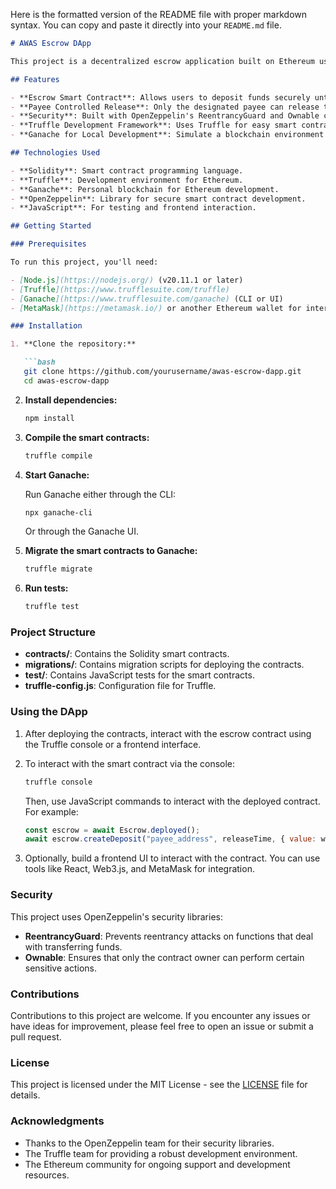 Here is the formatted version of the README file with proper markdown syntax. You can copy and paste it directly into your `README.md` file.

```markdown
# AWAS Escrow DApp

This project is a decentralized escrow application built on Ethereum using Solidity smart contracts. It allows users to securely deposit funds, which are held in escrow until a predefined release date. The application uses the Truffle framework for development and testing, and integrates OpenZeppelin contracts for security.

## Features

- **Escrow Smart Contract**: Allows users to deposit funds securely until a specified release time.
- **Payee Controlled Release**: Only the designated payee can release the funds after the specified time has passed.
- **Security**: Built with OpenZeppelin's ReentrancyGuard and Ownable contracts to ensure secure and owner-managed funds.
- **Truffle Development Framework**: Uses Truffle for easy smart contract development, testing, and deployment.
- **Ganache for Local Development**: Simulate a blockchain environment locally using Ganache.

## Technologies Used

- **Solidity**: Smart contract programming language.
- **Truffle**: Development environment for Ethereum.
- **Ganache**: Personal blockchain for Ethereum development.
- **OpenZeppelin**: Library for secure smart contract development.
- **JavaScript**: For testing and frontend interaction.

## Getting Started

### Prerequisites

To run this project, you'll need:

- [Node.js](https://nodejs.org/) (v20.11.1 or later)
- [Truffle](https://www.trufflesuite.com/truffle)
- [Ganache](https://www.trufflesuite.com/ganache) (CLI or UI)
- [MetaMask](https://metamask.io/) or another Ethereum wallet for interacting with the DApp

### Installation

1. **Clone the repository:**

   ```bash
   git clone https://github.com/yourusername/awas-escrow-dapp.git
   cd awas-escrow-dapp
   ```

2. **Install dependencies:**

   ```bash
   npm install
   ```

3. **Compile the smart contracts:**

   ```bash
   truffle compile
   ```

4. **Start Ganache:**

   Run Ganache either through the CLI:

   ```bash
   npx ganache-cli
   ```

   Or through the Ganache UI.

5. **Migrate the smart contracts to Ganache:**

   ```bash
   truffle migrate
   ```

6. **Run tests:**

   ```bash
   truffle test
   ```

### Project Structure

- **contracts/**: Contains the Solidity smart contracts.
- **migrations/**: Contains migration scripts for deploying the contracts.
- **test/**: Contains JavaScript tests for the smart contracts.
- **truffle-config.js**: Configuration file for Truffle.

### Using the DApp

1. After deploying the contracts, interact with the escrow contract using the Truffle console or a frontend interface.
2. To interact with the smart contract via the console:

   ```bash
   truffle console
   ```

   Then, use JavaScript commands to interact with the deployed contract. For example:

   ```javascript
   const escrow = await Escrow.deployed();
   await escrow.createDeposit("payee_address", releaseTime, { value: web3.utils.toWei("1", "ether"), from: "payer_address" });
   ```

3. Optionally, build a frontend UI to interact with the contract. You can use tools like React, Web3.js, and MetaMask for integration.

### Security

This project uses OpenZeppelin's security libraries:

- **ReentrancyGuard**: Prevents reentrancy attacks on functions that deal with transferring funds.
- **Ownable**: Ensures that only the contract owner can perform certain sensitive actions.

### Contributions

Contributions to this project are welcome. If you encounter any issues or have ideas for improvement, please feel free to open an issue or submit a pull request.

### License

This project is licensed under the MIT License - see the [LICENSE](LICENSE) file for details.

### Acknowledgments

- Thanks to the OpenZeppelin team for their security libraries.
- The Truffle team for providing a robust development environment.
- The Ethereum community for ongoing support and development resources.
